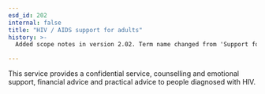 ```yaml
---
esd_id: 202
internal: false
title: "HIV / AIDS support for adults"
history: >-
  Added scope notes in version 2.02. Term name changed from 'Support for adults with HIV' to 'Social services - HIV / AIDS - advice and support for adults' in version 3.00. Name changed to HIV/AIDS support for adults in version 4.00.

---
```


This service provides a confidential service, counselling and emotional support, financial advice and practical advice to people diagnosed with HIV.

